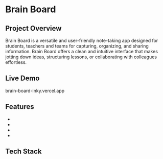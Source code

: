 # Brain Board

## Project Overview
Brain Board is a versatile and user-friendly note-taking app designed for students, teachers and teams for capturing, organizing, and sharing information. Brain Board offers a clean and intuitive interface that makes jotting down ideas, structuring lessons, or collaborating with colleagues effortless.


## Live Demo

brain-board-inky.vercel.app



## Features
-
-
-
-

## Tech Stack


